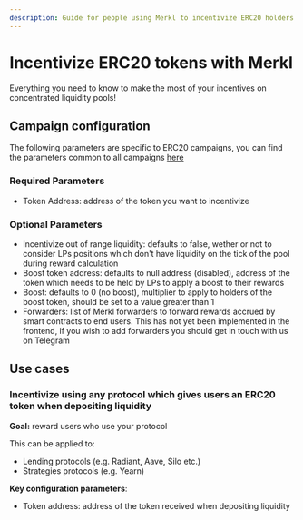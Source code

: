 ```yaml
---
description: Guide for people using Merkl to incentivize ERC20 holders
---
```


# Incentivize ERC20 tokens with Merkl

Everything you need to know to make the most of your incentives on concentrated liquidity pools!

## Campaign configuration

The following parameters are specific to ERC20 campaigns, you can find the parameters common to all campaigns [here](../README.md#configure-your-campaign)

### Required Parameters

- Token Address: address of the token you want to incentivize

### Optional Parameters

- Incentivize out of range liquidity: defaults to false, wether or not to consider LPs positions which don't have liquidity on the tick of the pool during reward calculation
- Boost token address: defaults to null address (disabled), address of the token which needs to be held by LPs to apply a boost to their rewards
- Boost: defaults to 0 (no boost), multiplier to apply to holders of the boost token, should be set to a value greater than 1
- Forwarders: list of Merkl forwarders to forward rewards accrued by smart contracts to end users. This has not yet been implemented in the frontend, if you wish to add forwarders you should get in touch with us on Telegram

## Use cases

### Incentivize using any protocol which gives users an ERC20 token when depositing liquidity

**Goal:** reward users who use your protocol

This can be applied to:

- Lending protocols (e.g. Radiant, Aave, Silo etc.)
- Strategies protocols (e.g. Yearn)

**Key configuration parameters**:

- Token address: address of the token received when depositing liquidity
